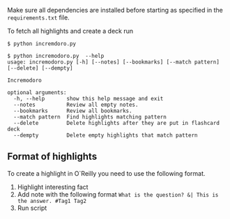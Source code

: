 Make sure all dependencies are installed before starting as specified in the `requirements.txt` file.

To fetch all highlights and create a deck run

`$ python incremdoro.py`

```
$ python incremodoro.py  --help
usage: incremodoro.py [-h] [--notes] [--bookmarks] [--match pattern] [--delete] [--dempty]

Incremodoro

optional arguments:
  -h, --help       show this help message and exit
  --notes          Review all empty notes.
  --bookmarks      Review all bookmarks.
  --match pattern  Find highlights matching pattern
  --delete         Delete highlights after they are put in flashcard deck
  --dempty         Delete empty highlights that match pattern
```

## Format of highlights

To create a highlight in O`Reilly you need to use the following format.

1. Highlight interesting fact
2. Add note with the following format `What is the question? &| This is the answer. #Tag1 Tag2`
3. Run script
